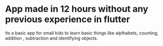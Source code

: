 # App made in 12 hours without any previous experience in flutter
Its a basic app for small kids to learn basic things like alplhabets, counting, addition , subtraction and identifying objects.






